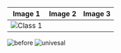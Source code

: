 | Image 1 | Image 2 | Image 3 |
|---------|---------|---------|
| ![Class 1](https://raw.githubusercontent.com/USERNAME/REPOSITORY/main/images/kkd1.png) | 
![before](https://github.com/user-attachments/assets/4feed791-a69e-4a7d-8ba1-aef634d8af54)
![univesal](https://github.com/user-attachments/assets/d0056dbd-9ed4-44a6-b305-045d2615f6ee)
